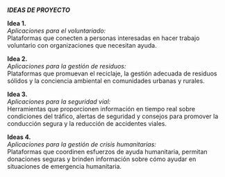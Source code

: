 _**IDEAS DE PROYECTO**_

**Idea 1.** <br>
_Aplicaciones para el voluntariado:<br>_
Plataformas que conecten a personas interesadas en hacer trabajo voluntario con organizaciones que necesitan ayuda.

**Idea 2.** <br>
_Aplicaciones para la gestión de residuos:<br>_
Plataformas que promuevan el reciclaje, la gestión adecuada de residuos sólidos y la conciencia ambiental en comunidades urbanas y rurales.

**Idea 3.** <br>
_Aplicaciones para la seguridad vial:<br>_
Herramientas que proporcionen información en tiempo real sobre condiciones del tráfico, alertas de seguridad y
consejos para promover la conducción segura y la reducción de accidentes viales.

**Ideas 4.** <br>
_Aplicaciones para la gestión de crisis humanitarias:<br>_
Plataformas que coordinen esfuerzos de ayuda humanitaria, permitan donaciones seguras y brinden información sobre cómo ayudar en situaciones de emergencia humanitaria.
